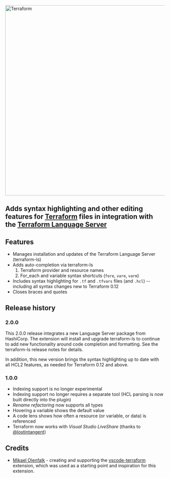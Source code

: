 <img alt="Terraform" src="https://www.terraform.io/assets/images/logo-hashicorp-3f10732f.svg" width="600px">

## Adds syntax highlighting and other editing features for <a href="https://www.terraform.io/">Terraform</a> files in integration with the [Terraform Language Server](https://github.com/hashicorp/terraform-ls)

<!-- <p align="center">
  <a href="https://mauvezero.visualstudio.com/vscode-terraform/_build?definitionId=5">
    <img src="https://mauvezero.visualstudio.com/vscode-terraform/_apis/build/status/mauve.vscode-terraform?branchName=master">
  </a>
  <a href="https://github.com/mauve/vscode-terraform/releases">
    <img src="https://img.shields.io/github/release/mauve/vscode-terraform.svg" alt="Release">
  </a>
</p> -->
<!-- markdownlint-enable -->
<!-- markdownlint-disable MD002 MD013 MD041 -->

## Features

- Manages installation and updates of the Terraform Language Server (terraform-ls)
- Adds auto-completion via terraform-ls
  1. Terraform provider and resource names
  2. For_each and variable syntax shortcuts (`fore`, `vare`, `varm`)
- Includes syntax highlighting for `.tf` and `.tfvars` files (and `.hcl`) -- including all syntax changes new to Terraform 0.12
- Closes braces and quotes

## Release history

### 2.0.0

This 2.0.0 release integrates a new Language Server package from HashiCorp. The extension will install and upgrade terraform-ls to continue to add new functionality around code completion and formatting. See the terraform-ls release notes for details.

In addition, this new version brings the syntax highlighting up to date with all HCL2 features, as needed for Terraform 0.12 and above.

### 1.0.0

- Indexing support is no longer experimental
- Indexing support no longer requires a separate tool (HCL parsing is now built directly into the plugin)
- *Rename refactoring* now supports all types
- Hovering a variable shows the default value
- A code lens shows how often a resource (or variable, or data) is referenced
- Terraform now works with *Visual Studio LiveShare* (thanks to [@lostintangent](https://github.com/lostintangent))

## Credits

- [Mikael Olenfalk](https://github.com/mauve) - creating and supporting the [vscode-terraform](https://github.com/mauve/vscode-terraform) extension, which was used as a starting point and inspiration for this extension.
